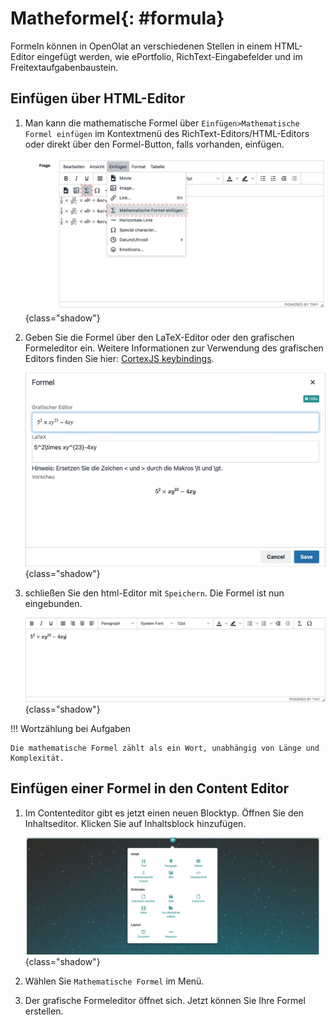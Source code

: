 # Matheformel{: #formula}

Formeln können in OpenOlat an verschiedenen Stellen in einem HTML-Editor eingefügt werden, wie ePortfolio, RichText-Eingabefelder und im Freitextaufgabenbaustein.

## Einfügen über HTML-Editor

1. Man kann die mathematische Formel über `Einfügen>Mathematische Formel einfügen` im Kontextmenü des RichText-Editors/HTML-Editors oder direkt über den Formel-Button, falls vorhanden, einfügen.

    ![formel im html editor](assets/mathjax-html.de.jpg)  {class="shadow"}

2. Geben Sie die Formel über den LaTeX-Editor oder den grafischen Formeleditor ein. Weitere Informationen zur Verwendung des grafischen Editors finden Sie hier: [CortexJS keybindings](https://cortexjs.io/mathlive/reference/keybindings/).

    ![formeleditor öffnen](assets/mathjax-editor-window.de.jpg){class="shadow"}
  
3. schließen Sie den html-Editor mit `Speichern`. Die Formel ist nun eingebunden.

    ![formula embedded](assets/mathjax-embedded.jpg){class="shadow"}

!!! Wortzählung bei Aufgaben

    Die mathematische Formel zählt als ein Wort, unabhängig von Länge und Komplexität.

## Einfügen einer Formel in den Content Editor

1. Im Contenteditor gibt es jetzt einen neuen Blocktyp. Öffnen Sie den Inhaltseditor. Klicken Sie auf Inhaltsblock hinzufügen.

    ![contenteditor-fragetyp](assets/mathjax-content-editor.de.jpg){class="shadow"}

2. Wählen Sie `Mathematische Formel` im Menü.
3. Der grafische Formeleditor öffnet sich. Jetzt können Sie Ihre Formel erstellen.
